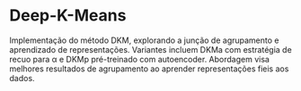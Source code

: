 # Deep-K-Means
Implementação do método DKM, explorando a junção de agrupamento e aprendizado de representações. Variantes incluem DKMa com estratégia de recuo para α e DKMp pré-treinado com autoencoder. Abordagem visa melhores resultados de agrupamento ao aprender representações fieis aos dados.
